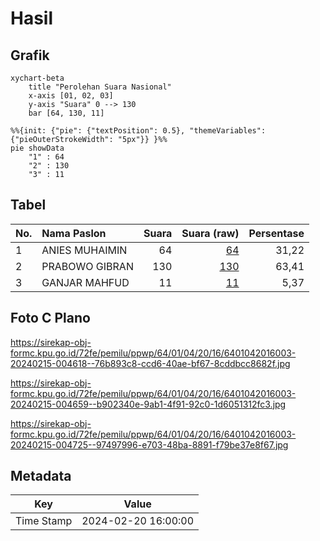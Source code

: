 # Hasil

## Grafik

```mermaid
xychart-beta
    title "Perolehan Suara Nasional"
    x-axis [01, 02, 03]
    y-axis "Suara" 0 --> 130
    bar [64, 130, 11]
```

```mermaid
%%{init: {"pie": {"textPosition": 0.5}, "themeVariables": {"pieOuterStrokeWidth": "5px"}} }%%
pie showData
    "1" : 64
    "2" : 130
    "3" : 11
```

## Tabel

| No. | Nama Paslon    | Suara | Suara (raw) | Persentase |
|:--- |:-------------- | -----:| -----------:| ----------:|
| 1   | ANIES MUHAIMIN | 64    | [64][p-1]   | 31,22      |
| 2   | PRABOWO GIBRAN | 130   | [130][p-2]  | 63,41      |
| 3   | GANJAR MAHFUD  | 11    | [11][p-3]   | 5,37       |


[p-1]: https://github.com/gigit-pemilu/pemilu-2024/blob/main/pilpres/hitung-suara/sub/64-kalimantan-timur/sub/01-paser/sub/04-tanah-grogot/sub/2016-senaken/sub/003-tps/sub/paslon-1.txt
[p-2]: https://github.com/gigit-pemilu/pemilu-2024/blob/main/pilpres/hitung-suara/sub/64-kalimantan-timur/sub/01-paser/sub/04-tanah-grogot/sub/2016-senaken/sub/003-tps/sub/paslon-2.txt
[p-3]: https://github.com/gigit-pemilu/pemilu-2024/blob/main/pilpres/hitung-suara/sub/64-kalimantan-timur/sub/01-paser/sub/04-tanah-grogot/sub/2016-senaken/sub/003-tps/sub/paslon-3.txt

## Foto C Plano

https://sirekap-obj-formc.kpu.go.id/72fe/pemilu/ppwp/64/01/04/20/16/6401042016003-20240215-004618--76b893c8-ccd6-40ae-bf67-8cddbcc8682f.jpg

https://sirekap-obj-formc.kpu.go.id/72fe/pemilu/ppwp/64/01/04/20/16/6401042016003-20240215-004659--b902340e-9ab1-4f91-92c0-1d6051312fc3.jpg

https://sirekap-obj-formc.kpu.go.id/72fe/pemilu/ppwp/64/01/04/20/16/6401042016003-20240215-004725--97497996-e703-48ba-8891-f79be37e8f67.jpg


## Metadata

| Key        | Value               |
| ---------- | ------------------- |
| Time Stamp | 2024-02-20 16:00:00 |



